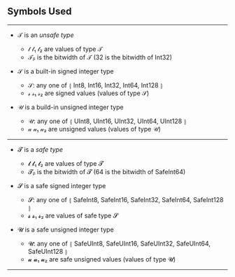 
## Symbols Used

----

- 𝒯  is an _unsafe type_
    - 𝓉  𝓉₁  𝓉₂ are values of type 𝒯
    - 𝒯ᵦ is the bitwidth of 𝒯 (32 is the bitwidth of Int32) 

- 𝒮 is a built-in signed integer type
    - 𝒮: any one of ⦃ Int8, Int16, Int32, Int64, Int128 ⦄
    - 𝓈  𝓈₁  𝓈₂ are signed values (values of type 𝒮)

- 𝒰 is a build-in unsigned integer type
    - 𝒰: any one of ⦃ UInt8, UInt16, UInt32, UInt64, UInt128 ⦄
    - 𝓊  𝓊₁  𝓊₂ are unsigned values (values of type 𝒰)

----

- 𝓣  is a _safe type_
    - 𝓽  𝓽₁  𝓽₂ are values of type 𝓣
    - 𝓣ᵦ is the bitwidth of 𝓣 (64 is the bitwidth of SafeInt64) 

- 𝓢 is a safe signed integer type
    - 𝓢: any one of ⦃ SafeInt8, SafeInt16, SafeInt32, SafeInt64, SafeInt128 ⦄
    - 𝓼  𝓼₁  𝓼₂ are values of safe type 𝓢 

- 𝓤 is a safe unsigned integer type
    - 𝓤: any one of ⦃ SafeUInt8, SafeUInt16, SafeUInt32, SafeUInt64, SafeUInt128 ⦄
    - 𝓾  𝓾₁  𝓾₂ are safe unsigned values (values of type 𝓤)

----
